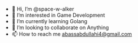 - 👋 Hi, I’m @space-w-alker
- 👀 I’m interested in Game Development 
- 🌱 I’m currently learning Golang
- 💞️ I’m looking to collaborate on Anything
- 📫 How to reach me abassabdullahi4@gmail.com

<!---
space-w-alker/space-w-alker is a ✨ special ✨ repository because its `README.md` (this file) appears on your GitHub profile.
You can click the Preview link to take a look at your changes.
--->

